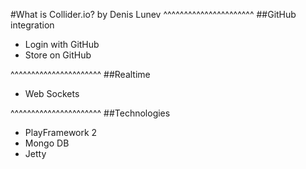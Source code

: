 #What is Collider.io?
by Denis Lunev
^^^^^^^^^^^^^^^^^^^^^^
##GitHub integration
* Login with GitHub
* Store on GitHub

^^^^^^^^^^^^^^^^^^^^^^
##Realtime
* Web Sockets

^^^^^^^^^^^^^^^^^^^^^^
##Technologies
* PlayFramework 2
* Mongo DB
* Jetty
